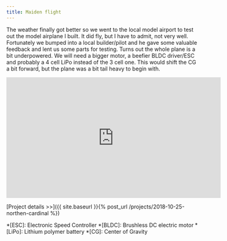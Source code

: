 ```yaml
---
title: Maiden flight
---
```

The weather finally got better so we went to the local model airport to test out the model airplane I built. It did fly, but I have to admit, not very well. Fortunately we bumped into a local builder/pilot and he gave some valuable feedback and lent us some parts for testing. Turns out the whole plane is a bit underpowered. We will need a bigger motor, a beefier BLDC driver/ESC and probably a 4 cell LiPo instead of the 3 cell one. This would shift the CG a bit forward, but the plane was a bit tail heavy to begin with.

<div class="video-wrapper">
<iframe width="560" height="315" src="https://www.youtube-nocookie.com/embed/6PdyGaGiUP0" frameborder="0" allow="accelerometer; autoplay; encrypted-media; gyroscope; picture-in-picture" allowfullscreen></iframe>
</div>

[Project details >>]({{ site.baseurl }}{% post_url /projects/2018-10-25-northen-cardinal %})

*[ESC]: Electronic Speed Controller
*[BLDC]: Brushless DC electric motor
*[LiPo]: Lithium polymer battery
*[CG]: Center of Gravity